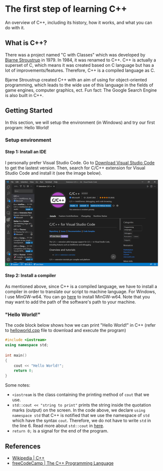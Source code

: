 # The first step of learning C++

An overview of C++, including its history, how it works, and what you can do with it.

## What is C++?

There was a project named "C with Classes" which was developed by [Bjarne Stroustrup](https://www.stroustrup.com/) in 1979. In 1984, it was renamed to C++. C++ is actually a superset of C, which means it was created based on C language but has a lot of improvements/features. Therefore, C++ is a compiled language as C.

Bjarne Stroustrup created C++ with an aim of using for object-oriented programming, which leads to the wide use of this language in the fields of game engines, computer graphics, ect. Fun fact: The Google Search Engine is also built in C++.

## Getting Started

In this section, we will setup the environment (in Windows) and try our first program: Hello World!

### **Setup environment**

#### Step 1: Install an IDE

I personally prefer Visual Studio Code. Go to [Download Visual Studio Code](https://code.visualstudio.com/download) to get the lastest version. Then, search for C/C++ extension for Visual Studio Code and install it (see the image below).

![C/C++ extension in Visual Studio Code](https://github.com/linhvth/learn-cpp/blob/40ea8a2279ea64d6c84fe09158eee96577dd8860/images/cpp-extension-vsc.png)

#### Step 2: Install a compiler

As mentioned above, since C++ is a compiled language, we have to install a compiler in order to translate our script to machine language. For Windows, I use MinGW-w64. You can go [here](https://sourceforge.net/projects/mingw/) to install MinGW-w64. Note that you may want to add the path of the software's path to your machine.

### **"Hello World!"**

The code block below shows how we can print "Hello World!" in C++ (refer to [helloworld.cpp](https://github.com/linhvth/learn-cpp/blob/40ea8a2279ea64d6c84fe09158eee96577dd8860/coding/hello-world.cpp) file to download and execute the program)

```cpp
#include <iostream>
using namespace std;

int main()
{
    cout << "Hello World!";
    return 0;
}
```

Some notes:

- `<iostream` is the class containing the printing method of `cout` that we use.
- `std::cout << "string to print"` prints the string inside the quotation marks (output) on the screen. In the code above, we declare `using namespace std` that C++ is notified that we use the namespace of `std` which have the syntax `cout`. Therefore, we do not have to write `std` in the line 6. Read more about `std::cout` in [here](https://www.cplusplus.com/reference/iostream/cout/).
- `return 0;` is a signal for the end of the program.

## References

- [Wikipedia | C++](https://en.wikipedia.org/wiki/C%2B%2B)
- [freeCodeCamp | The C++ Programming Language](https://www.freecodecamp.org/news/the-c-plus-plus-programming-language/)
